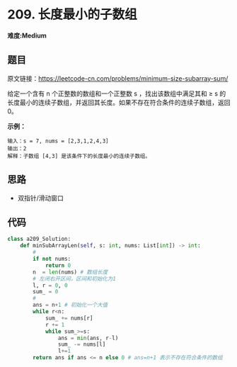 # 209. 长度最小的子数组
**难度:Medium**
## 题目
原文链接：https://leetcode-cn.com/problems/minimum-size-subarray-sum/

给定一个含有 n 个正整数的数组和一个正整数 s ，找出该数组中满足其和 ≥ s 的长度最小的连续子数组，并返回其长度。如果不存在符合条件的连续子数组，返回 0。

**示例：**
```
输入：s = 7, nums = [2,3,1,2,4,3]
输出：2
解释：子数组 [4,3] 是该条件下的长度最小的连续子数组。
```

## 思路
* 双指针/滑动窗口

## 代码
```python
class a209_Solution:
    def minSubArrayLen(self, s: int, nums: List[int]) -> int:
        #
        if not nums:
            return 0
        n  = len(nums) # 数组长度
        # 左闭右开区间，区间和初始化为1
        l, r = 0, 0
        sum_ = 0
        #
        ans = n+1 # 初始化一个大值
        while r<n:
            sum_ += nums[r]
            r += 1
            while sum_>=s:
                ans = min(ans, r-l)
                sum_ -= nums[l]
                l+=1
        return ans if ans <= n else 0 # ans=n+1 表示不存在符合条件的数组
```

